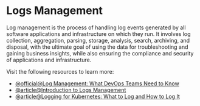 # Logs Management

Log management is the process of handling log events generated by all software applications and infrastructure on which they run. It involves log collection, aggregation, parsing, storage, analysis, search, archiving, and disposal, with the ultimate goal of using the data for troubleshooting and gaining business insights, while also ensuring the compliance and security of applications and infrastructure.

Visit the following resources to learn more:

- [@official@Log Management: What DevOps Teams Need to Know](https://devops.com/log-management-what-devops-teams-need-to-know/)
- [@article@Introduction to Logs Management](https://sematext.com/guides/log-management)
- [@article@Logging for Kubernetes: What to Log and How to Log It](https://thenewstack.io/logging-for-kubernetes-what-to-log-and-how-to-log-it/)